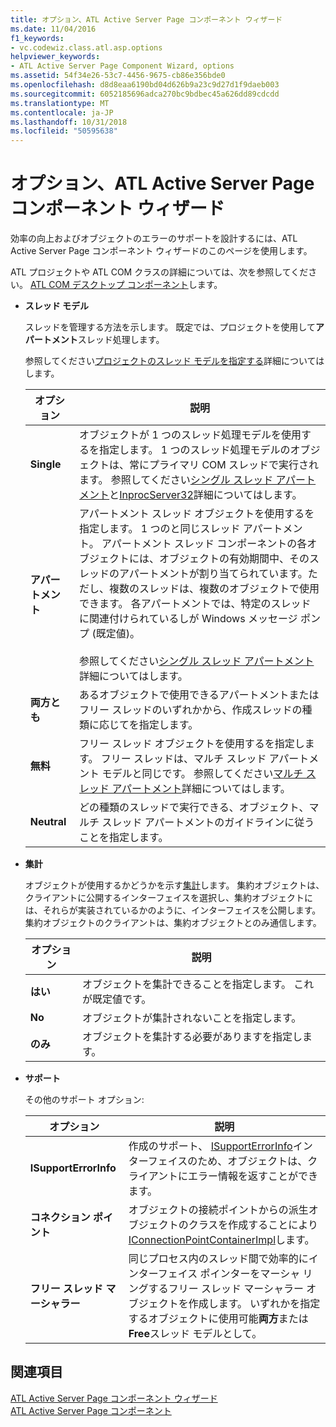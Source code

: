 ```yaml
---
title: オプション、ATL Active Server Page コンポーネント ウィザード
ms.date: 11/04/2016
f1_keywords:
- vc.codewiz.class.atl.asp.options
helpviewer_keywords:
- ATL Active Server Page Component Wizard, options
ms.assetid: 54f34e26-53c7-4456-9675-cb86e356bde0
ms.openlocfilehash: d8d8eaa6190bd04d626b9a23c9d27d1f9daeb003
ms.sourcegitcommit: 6052185696adca270bc9bdbec45a626dd89cdcdd
ms.translationtype: MT
ms.contentlocale: ja-JP
ms.lasthandoff: 10/31/2018
ms.locfileid: "50595638"
---
```

# <a name="options-atl-active-server-page-component-wizard"></a>オプション、ATL Active Server Page コンポーネント ウィザード

効率の向上およびオブジェクトのエラーのサポートを設計するには、ATL Active Server Page コンポーネント ウィザードのこのページを使用します。

ATL プロジェクトや ATL COM クラスの詳細については、次を参照してください。 [ATL COM デスクトップ コンポーネント](../../atl/atl-com-desktop-components.md)します。

- **スレッド モデル**

   スレッドを管理する方法を示します。 既定では、プロジェクトを使用して**アパートメント**スレッド処理します。

   参照してください[プロジェクトのスレッド モデルを指定する](../../atl/specifying-the-threading-model-for-a-project-atl.md)詳細についてはします。

   |オプション|説明|
   |------------|-----------------|
   |**Single**|オブジェクトが 1 つのスレッド処理モデルを使用するを指定します。 1 つのスレッド処理モデルのオブジェクトは、常にプライマリ COM スレッドで実行されます。 参照してください[シングル スレッド アパートメント](/windows/desktop/com/single-threaded-apartments)と[InprocServer32](/windows/desktop/com/inprocserver32)詳細についてはします。|
   |**アパートメント**|アパートメント スレッド オブジェクトを使用するを指定します。 1 つのと同じスレッド アパートメント。 アパートメント スレッド コンポーネントの各オブジェクトには、オブジェクトの有効期間中、そのスレッドのアパートメントが割り当てられています。ただし、複数のスレッドは、複数のオブジェクトで使用できます。 各アパートメントでは、特定のスレッドに関連付けられているしが Windows メッセージ ポンプ (既定値)。<br /><br /> 参照してください[シングル スレッド アパートメント](/windows/desktop/com/single-threaded-apartments)詳細についてはします。|
   |**両方とも**|あるオブジェクトで使用できるアパートメントまたはフリー スレッドのいずれかから、作成スレッドの種類に応じてを指定します。|
   |**無料**|フリー スレッド オブジェクトを使用するを指定します。 フリー スレッドは、マルチ スレッド アパートメント モデルと同じです。 参照してください[マルチ スレッド アパートメント](/windows/desktop/com/multithreaded-apartments)詳細についてはします。|
   |**Neutral**|どの種類のスレッドで実行できる、オブジェクト、マルチ スレッド アパートメントのガイドラインに従うことを指定します。|

- **集計**

   オブジェクトが使用するかどうかを示す[集計](/windows/desktop/com/aggregation)します。 集約オブジェクトは、クライアントに公開するインターフェイスを選択し、集約オブジェクトには、それらが実装されているかのように、インターフェイスを公開します。 集約オブジェクトのクライアントは、集約オブジェクトとのみ通信します。

   |オプション|説明|
   |------------|-----------------|
   |**はい**|オブジェクトを集計できることを指定します。 これが既定値です。|
   |**No**|オブジェクトが集計されないことを指定します。|
   |**のみ**|オブジェクトを集計する必要がありますを指定します。|

- **サポート**

   その他のサポート オプション:

   |オプション|説明|
   |------------|-----------------|
   |**ISupportErrorInfo**|作成のサポート、 [ISupportErrorInfo](../../atl/reference/isupporterrorinfoimpl-class.md)インターフェイスのため、オブジェクトは、クライアントにエラー情報を返すことができます。|
   |**コネクション ポイント**|オブジェクトの接続ポイントからの派生オブジェクトのクラスを作成することにより[IConnectionPointContainerImpl](../../atl/reference/iconnectionpointcontainerimpl-class.md)します。|
   |**フリー スレッド マーシャラー**|同じプロセス内のスレッド間で効率的にインターフェイス ポインターをマーシャ リングするフリー スレッド マーシャラー オブジェクトを作成します。 いずれかを指定するオブジェクトに使用可能**両方**または**Free**スレッド モデルとして。|

## <a name="see-also"></a>関連項目

[ATL Active Server Page コンポーネント ウィザード](../../atl/reference/atl-active-server-page-component-wizard.md)<br/>
[ATL Active Server Page コンポーネント](../../atl/reference/adding-an-atl-active-server-page-component.md)


